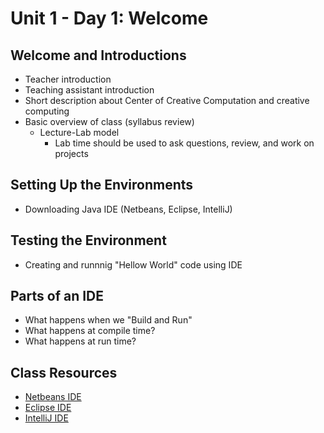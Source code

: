 # Unit 1 - Day 1: Welcome

## Welcome and Introductions
  * Teacher introduction
  * Teaching assistant introduction
  * Short description about Center of Creative Computation and creative computing
  * Basic overview of class (syllabus review)
    * Lecture-Lab model
      * Lab time should be used to ask questions, review, and work on projects

## Setting Up the Environments
  * Downloading Java IDE (Netbeans, Eclipse, IntelliJ)

## Testing the Environment
  * Creating and runnnig "Hellow World" code using IDE

## Parts of an IDE
  * What happens when we "Build and Run"
  * What happens at compile time?
  * What happens at run time?

## Class Resources
  * [Netbeans IDE](https://netbeans.org/)
  * [Eclipse IDE](https://eclipse.org/)
  * [IntelliJ IDE](https://www.jetbrains.com/idea/)
